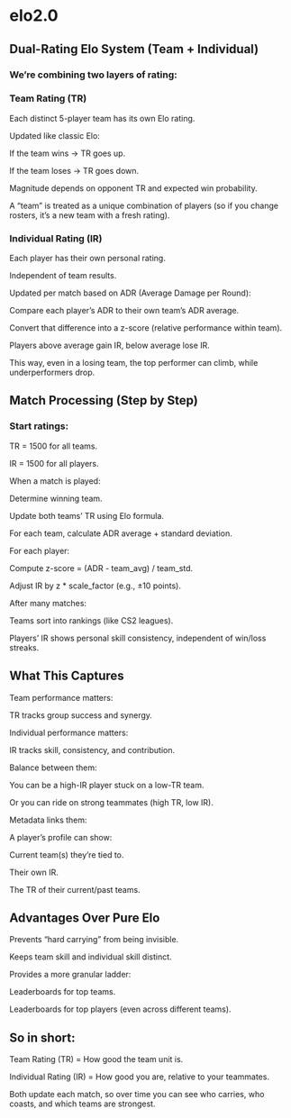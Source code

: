 # elo2.0

## Dual-Rating Elo System (Team + Individual)

### We’re combining two layers of rating:

### Team Rating (TR)

Each distinct 5-player team has its own Elo rating.

Updated like classic Elo:

If the team wins → TR goes up.

If the team loses → TR goes down.

Magnitude depends on opponent TR and expected win probability.

A “team” is treated as a unique combination of players (so if you change rosters, it’s a new team with a fresh rating).

### Individual Rating (IR)

Each player has their own personal rating.

Independent of team results.

Updated per match based on ADR (Average Damage per Round):

Compare each player’s ADR to their own team’s ADR average.

Convert that difference into a z-score (relative performance within team).

Players above average gain IR, below average lose IR.

This way, even in a losing team, the top performer can climb, while underperformers drop.

## Match Processing (Step by Step)

### Start ratings:

TR = 1500 for all teams.

IR = 1500 for all players.

When a match is played:

Determine winning team.

Update both teams’ TR using Elo formula.

For each team, calculate ADR average + standard deviation.

For each player:

Compute z-score = (ADR - team_avg) / team_std.

Adjust IR by z * scale_factor (e.g., ±10 points).

After many matches:

Teams sort into rankings (like CS2 leagues).

Players’ IR shows personal skill consistency, independent of win/loss streaks.

## What This Captures

Team performance matters:

TR tracks group success and synergy.

Individual performance matters:

IR tracks skill, consistency, and contribution.

Balance between them:

You can be a high-IR player stuck on a low-TR team.

Or you can ride on strong teammates (high TR, low IR).

Metadata links them:

A player’s profile can show:

Current team(s) they’re tied to.

Their own IR.

The TR of their current/past teams.

## Advantages Over Pure Elo

Prevents “hard carrying” from being invisible.

Keeps team skill and individual skill distinct.

Provides a more granular ladder:

Leaderboards for top teams.

Leaderboards for top players (even across different teams).

## So in short:

Team Rating (TR) = How good the team unit is.

Individual Rating (IR) = How good you are, relative to your teammates.

Both update each match, so over time you can see who carries, who coasts, and which teams are strongest.
